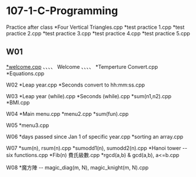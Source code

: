 # 107-1-C-Programming


Practice after class
*Four Vertical Triangles.cpp
*test practice 1.cpp
*test practice 2.cpp
*test practice 3.cpp
*test practice 4.cpp
*test practice 5.cpp

## W01
[*welcome.cpp](https://github.com/leonatku/1071-C-Programming/blob/master/w01/Welcome.cpp)
、、、、
Welcome
、、、、
*Temperture Convert.cpp
*Equations.cpp

W02
*Leap year.cpp
*Seconds convert to hh:mm:ss.cpp

W03
*Leap year (while).cpp
*Seconds (while).cpp
*sum(n1,n2).cpp
*BMI.cpp

W04
*Main menu.cpp
*menu2.cpp
*sum(fun).cpp

W05
*menu3.cpp

W06
*days passed since Jan 1 of specific year.cpp
*sorting an array.cpp

W07
*sum(n), rsum(n).cpp
*sumodd1(n), sumodd2(n).cpp
*Hanoi tower -- six functions.cpp
*Fib(n) 費氏級數.cpp
*rgcd(a,b) & gcd(a,b), a<=b.cpp

W08
*魔方陣 -- magic_diag(m, N), magic_knight(m, N).cpp



<!--stackedit_data:
eyJoaXN0b3J5IjpbLTExMDI4NzI2NTksMTA1MzIxNzI2MSwtMT
c5MzcwODkwOV19
-->